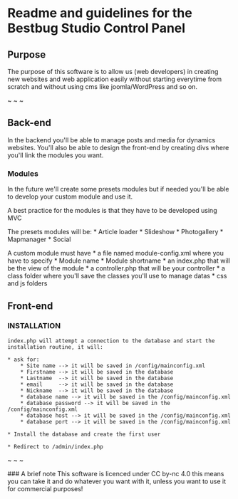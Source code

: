 # Readme and guidelines for the Bestbug Studio Control Panel

## Purpose
The purpose of this software is to allow us (web developers) in creating new websites and web application easily without starting everytime from scratch and without using cms like joomla/WordPress and so on.


~ ~ ~

## Back-end

In the backend you'll be able to manage posts and media for dynamics websites.
You'll also be able to design the front-end by creating divs where you'll link the modules you want.

### Modules

In the future we'll create some presets modules but if needed you'll be able to develop your custom module and use it.

A best practice for the modules is that they have to be developed using MVC

The presets modules will be:
	* Article loader
	* Slideshow
	* Photogallery
	* Mapmanager
	* Social

A custom module must have
 	* a file named module-config.xml where you have to specify
 		* Module name
 		* Module shortname
 	* an index.php that will be the view of the module
 	* a controller.php that will be your controller
 	* a class folder where you'll save the classes you'll use to manage datas
 	* css and js folders


## Front-end


### INSTALLATION
	
	index.php will attempt a connection to the database and start the installation routine, it will:

	* ask for:
		* Site name --> it will be saved in /config/mainconfig.xml
		* Firstname --> it will be saved in the database
		* Lastname  --> it will be saved in the database
		* email     --> it will be saved in the database
		* Nickname  --> it will be saved in the database
		* database name --> it will be saved in the /config/mainconfig.xml
		* database password --> it will be saved in the /config/mainconfig.xml
		* database host --> it will be saved in the /config/mainconfig.xml
		* database port --> it will be saved in the /config/mainconfig.xml

	* Install the database and create the first user
	
	* Redirect to /admin/index.php



~ ~ ~

### A brief note
This software is licenced under CC by-nc 4.0 this means you can take it and do whatever you want with it, unless you want to use it for commercial purposes!